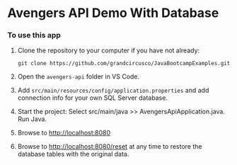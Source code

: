 # Avengers API Demo With Database

### To use this app
1. Clone the repository to your computer if you have not already:
   
   `git clone https://github.com/grandcircusco/JavaBootcampExamples.git`
   
2. Open the `avengers-api` folder in VS Code.
6. Add `src/main/resources/config/application.properties` and add connection info for your own SQL Server database.
7. Start the project: Select src/main/java >> AvengersApiApplication.java. Run Java.
8. Browse to [http://localhost:8080](http://localhost:8080)
9. Browse to [http://localhost:8080/reset](http://localhost:8080/reset) at any time to restore the database tables with the original data.